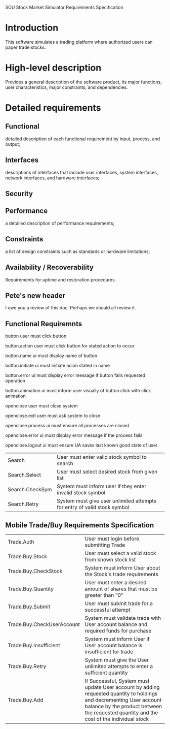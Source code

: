 SOU Stock Market Simulator Requirements Specification
# Introduction
This software simulates a trading platform where authorized users can 
paper trade stocks.
# High-level description
Provides a general description of the software product, its major functions, user characteristics, major constraints, and dependencies.
# Detailed requirements 
## Functional
detailed description of each functional requirement by input, process, and output; 
## Interfaces
descriptions of interfaces that include user interfaces, system interfaces, network interfaces, and hardware interfaces; 
## Security
## Performance
a detailed description of performance requirements; 
## Constraints
a list of design constraints such as standards or hardware limitations;
## Availability / Recoverability
Requirements for uptime and restoration procedures.

## Pete's new header
I owe you a review of this doc.
Perhaps we should all review it.

## Functional Requiremnts

button        	user must click button
	
  button.action		  user must click button for stated action to occur

  button.name  		  ui must display name of button

  button.initiate 	ui must initiate acion stated in name

  button.error  		ui must display error message if button fails requested operation

  button.animation 	ui must inform user visually of button click with click animation


openclose   user must close system

  openclose.exit 	  user must ask system to close
  
  openclose.process ui must ensure all processes are closed

  openclose.error	  ui must display error message if the process fails

  openclose.logout  ui must ensure UA saves last known good state of user

<table>
	<tr>
		<td>Search</td>
		<td>User must enter valid stock symbol to search</td>
	</tr>
	<tr>
		<td>Search.Select</td>
		<td>User must select desired stock from given list</td>
	</tr>
	<tr>
		<td>Search.CheckSym</td>
		<td>System must inform user if they enter invalid stock symbol</td>
	</tr>
	<tr>
		<td>Search.Retry</td>
		<td>System must give user unlimited attempts for entry of valid stock symbol</td>
	<tr>
</table>


## Mobile Trade/Buy Requirements Specification  

<table>
	<tr>
		<td>Trade.Auth</td>
		<td>User must login before submitting Trade</td>
	</tr>
	<tr>
		<td>Trade.Buy.Stock</td>
		<td>User must select a valid stock from known stock list</td>
	</tr>
	<tr>
		<td>Trade.Buy.CheckStock</td>
		<td>System must inform User about the Stock's trade requirements</td>
	</tr>
	<tr>
		<td>Trade.Buy.Quantity</td>
		<td>User must enter a desired amount of shares that must be greater than "0"</td>
	</tr>
	<tr>
		<td>Trade.Buy.Submit</td>
		<td>User must submit trade for a successful attempt</td>
	</tr>
	</tr>
		<td>Trade.Buy.CheckUserAccount</td>
		<td>System must validate trade with User account balance and required funds for purchase</td>
	</tr>
	<tr>
		<td>Trade.Buy.Insufficient</td>
		<td>System must inform User if User account balance is insufficient for trade</td>
	</tr>
	<tr>
		<td>Trade.Buy.Retry</td>
		<td>System must give the User unlimited attempts to enter a sufficient quantity</td>
	</tr>
	<tr>
		<td>Trade.Buy.Add</td>
		<td>If Successful, System must update User account by adding requested quantity to holdings and decrementing 
	            User account balance by the product between the requested quantity and the cost of the individual stock</td>
	</tr>
	
</table>
